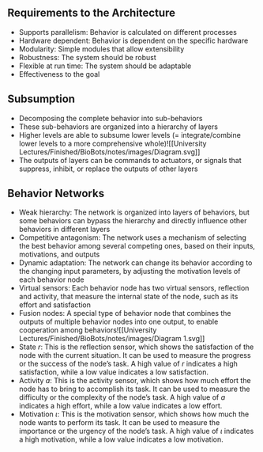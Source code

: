 
## Requirements to the Architecture
- Supports parallelism: Behavior is calculated on different processes
- Hardware dependent: Behavior is dependent on the specific hardware
- Modularity: Simple modules that allow extensibility
- Robustness: The system should be robust
- Flexible at run time: The system should be adaptable
- Effectiveness to the goal

## Subsumption
- Decomposing the complete behavior into sub-behaviors 
- These sub-behaviors are organized into a hierarchy of layers
- Higher levels are able to subsume lower levels (= integrate/combine lower levels to a more comprehensive whole)![[University Lectures/Finished/BioBots/notes/images/Diagram.svg]]
- The outputs of layers can be commands to actuators, or signals that suppress, inhibit, or replace the outputs of other layers

## Behavior Networks
- Weak hierarchy: The network is organized into layers of behaviors, but some behaviors can bypass the hierarchy and directly influence other behaviors in different layers
- Competitive antagonism: The network uses a mechanism of selecting the best behavior among several competing ones, based on their inputs, motivations, and outputs
- Dynamic adaptation: The network can change its behavior according to the changing input parameters, by adjusting the motivation levels of each behavior node
- Virtual sensors: Each behavior node has two virtual sensors, reflection and activity, that measure the internal state of the node, such as its effort and satisfaction
- Fusion nodes: A special type of behavior node that combines the outputs of multiple behavior nodes into one output, to enable cooperation among behaviors![[University Lectures/Finished/BioBots/notes/images/Diagram 1.svg]]
- State $r$: This is the reflection sensor, which shows the satisfaction of the node with the current situation. It can be used to measure the progress or the success of the node’s task. A high value of $r$ indicates a high satisfaction, while a low value indicates a low satisfaction.
- Activity $a$: This is the activity sensor, which shows how much effort the node has to bring to accomplish its task. It can be used to measure the difficulty or the complexity of the node’s task. A high value of $a$ indicates a high effort, while a low value indicates a low effort.
- Motivation $\iota$: This is the motivation sensor, which shows how much the node wants to perform its task. It can be used to measure the importance or the urgency of the node’s task. A high value of $\iota$ indicates a high motivation, while a low value indicates a low motivation.